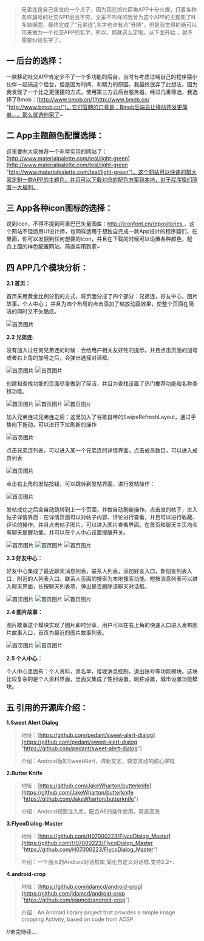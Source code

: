 

> 兄弟连是自己突发的一个点子，因为现在的社区类APP十分火爆，打着各种各样旗号的社交APP层出不穷，文采不咋样的我曾为这个APP的主题死了N多脑细胞，最终定成了“兄弟连",名字也许有点”丑陋“，但是我觉得的确可以用来做为一个社交APP的名字，所以，那就这么定啦。从下面开始 ，就不需要纠结名字了。

## 一 后台的选择：  ##

一款移动社交APP肯定少不了一个多功能的后台，当时有考虑过喊自己的程序猿小伙伴一起搞这个后台，但是因为时间、和精力的原因，我最终放弃了此想法，因为我发现了一个比之更便捷的方式，使用第三方云后台服务器，经过几重筛选，我选择了Bmob：[http://www.bmob.cn/](http://www.bmob.cn/ "http://www.bmob.cn/")，它们官网的口号是：Bmob后端云让移动开发更简单。。。那么就选他家了~

## 二 App主题颜色配置选择： ##
这里要向大家推荐一个非常实用的网站了：[http://www.materialpalette.com/teal/light-green](http://www.materialpalette.com/teal/light-green "http://www.materialpalette.com/teal/light-green")，这个网站可以快速的帮大家定制一款APP的主题色，并且可以下载对应的配色方案到本地，对于程序猿们简直一大福利。

## 三 App各种icon图标的选择： ##
说到icon，不得不提到阿里巴巴矢量图库：[http://iconfont.cn/repositories ](http://iconfont.cn/repositories  "http://iconfont.cn/repositories ")，这个网站不但适用UI设计师，也同样适用于想独自完成一款App设计的程序猿们，在里面，你可以发掘到任何想要的icon，并且在下载的时候可以设置各种颜色，配合上面的样色配置网站，简直实用到家~

## 四 APP几个模块分析： ##

**2.1 首页：**

首页采用黄金比例分割的方式，将页面分成了四个部分：兄弟连，好友中心，图片故事，个人中心；
并且为四个布局的点击添加了缩放动画效果，使整个页面在简洁的同时又不失酷炫。

![首页图片](https://github.com/NateRobinson/XiongDiLian/blob/master/imgs/1.png?raw=true)


**2.2 兄弟连:**

没有加入过任何兄弟连的时候：会给用户相关友好性的提示。并且点击页面的加号或者右上角的加号之后，会弹出选择对话框。

![首页图片](https://github.com/NateRobinson/XiongDiLian/blob/master/imgs/2.png?raw=true)
![首页图片](https://github.com/NateRobinson/XiongDiLian/blob/master/imgs/3.png?raw=true)
                   
创建和查找功能的页面尽量做到了简洁，并且为查找设置了热门推荐功能和名称查找功能。

![首页图片](https://github.com/NateRobinson/XiongDiLian/blob/master/imgs/4.png?raw=true)
![首页图片](https://github.com/NateRobinson/XiongDiLian/blob/master/imgs/5.png?raw=true)
![首页图片](https://github.com/NateRobinson/XiongDiLian/blob/master/imgs/6.png?raw=true)
                  
加入兄弟连过兄弟连之后：这里加入了谷歌自带的SwipeRefreshLayout，通过手势向下拖动，可以进行下拉刷新的操作

![首页图片](https://github.com/NateRobinson/XiongDiLian/blob/master/imgs/8.png?raw=true)
                  
点击兄弟连列表，可以进入某一个兄弟连的详情界面，点击成员数目，可以进入成员列表

![首页图片](https://github.com/NateRobinson/XiongDiLian/blob/master/imgs/9.png?raw=true)
                  
点击右上角的发帖按钮，可以跳转到发帖界面，进行发帖操作：

![首页图片](https://github.com/NateRobinson/XiongDiLian/blob/master/imgs/10.png?raw=true)

发帖成功之后会自动跳转到上一个页面，并做自动刷新操作。点击发的帖子，进入帖子详情界面：在详情页面可以对帖子内容、评论进行查看，并且可以进行收藏、评论的操作。并且点击帖子图片，可以进入图片查看界面。在首页和聊天主页均会有聊天提醒功能。并可以在个人中心设置提醒开关。

![首页图片](https://github.com/NateRobinson/XiongDiLian/blob/master/imgs/11.png?raw=true)
![首页图片](https://github.com/NateRobinson/XiongDiLian/blob/master/imgs/12.png?raw=true)
![首页图片](https://github.com/NateRobinson/XiongDiLian/blob/master/imgs/13.png?raw=true)

**2.3 好友中心：**

好友中心集成了最近聊天消息列表，联系人列表，添加好友入口，新朋友列表入口，附近的人列表入口。联系人页面的搜索为本地搜索功能。短按消息列表可以进入聊天界面，长按聊天列表项，弹出是否删除该聊天对话框。

![首页图片](https://github.com/NateRobinson/XiongDiLian/blob/master/imgs/14.png?raw=true)
![首页图片](https://github.com/NateRobinson/XiongDiLian/blob/master/imgs/15.png?raw=true)
![首页图片](https://github.com/NateRobinson/XiongDiLian/blob/master/imgs/16.png?raw=true)

**2.4 图片故事：**

图片故事这个模块实现了图片即时分享，用户可以在右上角的快速入口进入发布图片故事入口，首页为最近的图片故事列表。

![首页图片](https://github.com/NateRobinson/XiongDiLian/blob/master/imgs/17.png?raw=true)
![首页图片](https://github.com/NateRobinson/XiongDiLian/blob/master/imgs/18.png?raw=true)

**2.5 个人中心：**

个人中心里面有：个人资料，黑名单，接收消息控制，退出账号等功能模块。这块比较复杂的是个人资料界面，里面又集成了性别设置，昵称设置，城市设置功能模块。

## 五 引用的开源库介绍： ##

**1.Sweet Alert Dialog**
> 
> 地址：[https://github.com/pedant/sweet-alert-dialog](https://github.com/pedant/sweet-alert-dialog "https://github.com/pedant/sweet-alert-dialog")
> 
> 介绍：Android版的SweetAlert，清新文艺，快意灵动的甜心弹框

**2.Butter Knife**
> 
> 地址：[https://github.com/JakeWharton/butterknife](https://github.com/JakeWharton/butterknife "https://github.com/JakeWharton/butterknife")
> 
> 介绍：Android视图注入库，配合AS的插件使用，简直高效

**3.FlycoDialog-Master**
> 
> 地址：[https://github.com/H07000223/FlycoDialog_Master](https://github.com/H07000223/FlycoDialog_Master "https://github.com/H07000223/FlycoDialog_Master")
> 
> 介绍：一个强大的Android对话框库,简化自定义对话框.支持2.2+.

**4.android-crop**
> 
> 地址：[https://github.com/jdamcd/android-crop](https://github.com/jdamcd/android-crop "https://github.com/jdamcd/android-crop")
> 
> 介绍：An Android library project that provides a simple image cropping Activity, based on code from AOSP.


//未完待续...
